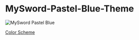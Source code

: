 # MySword-Pastel-Blue-Theme

![MySword Pastel Blue](https://user-images.githubusercontent.com/341095/186420541-29d6559f-6b32-46ad-b85f-49b85e24bfbb.jpg)<p />
<a href="https://shorturl.at/gijqz" target="_new">Color Scheme</a>
